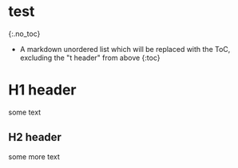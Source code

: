 # test
{:.no_toc}

* A markdown unordered list which will be replaced with the ToC, excluding the "t header" from above
{:toc}

# H1 header

some text

## H2 header 
 
some more text
